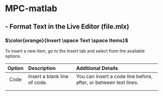 # MPC-matlab
## - Format Text in the Live Editor (file.mlx)
### $\color{orange}{Insert \space Text \space Items}$
<p>To insert a new item, go to the Insert tab and select from the available options.</p>

| Option | Description | Additional Details |
|:--------:|:-------------|:--------------------|
|    Code    |   Insert a blank line of code.          |  You can insert a code line before, after, or between text lines.                  |
|        |             |                    |
|        |             |                    |